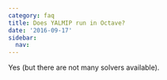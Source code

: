 ```yaml
---
category: faq
title: Does YALMIP run in Octave?
date: '2016-09-17'
sidebar:
  nav:
---
```


Yes (but there are not many solvers available).
